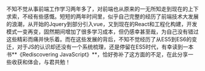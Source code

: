 不知不觉从事前端工作学习两年多了，对前端也从原来的一无所知走到现在的上下求索，不经有些感慨。短短的两年时间里，似乎自己完整的经历了前端技术大发展的浪潮，从开始的Jquery到部分引入vue，又到现在的React和工程化构建，开发模式一变再变，固然期间增加了很多学习成本，但仍感幸甚至哉，为自己没有错过这些精彩而痛并快乐着。而在这些发展的背后，不知不觉经历了从ES5到ES6的变迁，对于JS的认识却还没有一个系统梳理，还是停留在ES5时代，有幸读到一本书**《Rediscovering JavaScript》**，恰好弥补了这方面的不足，在此分享一些收获和体会，与君共勉！